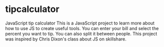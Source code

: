 # tipcalculator
JavaScript tip calculator
This is a JavaScript project to learn more about how to use JS to create useful tools. You can enter your bill and select the percent you want to tip. You can also split it between people. This project was inspired by Chris Dixon's class about JS on skillshare.
